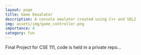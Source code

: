```yaml
---
layout: page
title: Game Emualator
description: A console emulator created using C++ and SDL2
img: assets/img/game_controller.png
importance: 4
category: fun
---
```


Final Project for CSE 111, code is held in a private repo...
